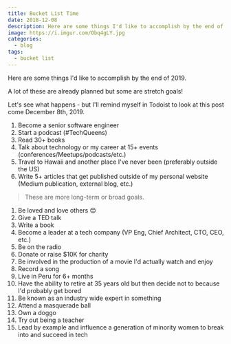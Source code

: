 ```yaml
---
title: Bucket List Time
date: 2018-12-08
description: Here are some things I'd like to accomplish by the end of 2019.
image: https://i.imgur.com/Obq4gLY.jpg
categories:
  - blog
tags:
  - bucket list
---
```


Here are some things I'd like to accomplish by the end of 2019.

A lot of these are already planned but some are stretch goals!

Let's see what happens - but I'll remind myself in Todoist to look at this post come December 8th, 2019.

1. Become a senior software engineer
2. Start a podcast (#TechQueens)
3. Read 30+ books
4. Talk about technology or my career at 15+ events (conferences/Meetups/podcasts/etc.)
5. Travel to Hawaii and another place I've never been (preferably outside the US)
6. Write 5+ articles that get published outside of my personal website (Medium publication, external blog, etc.)

> These are more long-term or broad goals.

1. Be loved and love others 😊
2. Give a TED talk
3. Write a book
4. Become a leader at a tech company (VP Eng, Chief Architect, CTO, CEO, etc.)
5. Be on the radio
6. Donate or raise $10K for charity
7. Be involved in the production of a movie I'd actually watch and enjoy
8. Record a song
9. Live in Peru for 6+ months
10. Have the ability to retire at 35 years old but then decide not to because I'd probably get bored
11. Be known as an industry wide expert in something
12. Attend a masquerade ball
13. Own a doggo
14. Try out being a teacher
15. Lead by example and influence a generation of minority women to break into and succeed in tech
